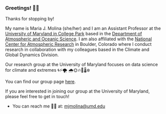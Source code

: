 ### Greetings! :woman_technologist:

Thanks for stopping by! 

My name is Maria J. Molina (she/her) and I am an Assistant Professor at the [University of Maryland in College Park](https://www.umd.edu/) based in the [Department of Atmospheric and Oceanic Science](https://aosc.umd.edu/). I am also affiliated with the [National Center for Atmospheric Research](https://ncar.ucar.edu/) in Boulder, Colorado where I conduct research in collaboration with my colleagues based in the Climate and Global Dynamics Division.

Our research group at the University of Maryland focuses on data science for climate and extremes :cyclone::zap::tornado: :cloud_with_rain::sun_with_face::fire::ocean::thermometer::snowflake:

You can find our group page [here](https://mariajmolina.github.io/).

If you are interested in joining our group at the University of Maryland, please feel free to get in touch!

- You can reach me :woman_teacher: at: mjmolina@umd.edu

<!--
**mariajmolina/mariajmolina** is a ✨ _special_ ✨ repository because its `README.md` (this file) appears on your GitHub profile.

Here are some ideas to get you started:

- 🔭 I’m currently working on ...
- 🌱 I’m currently learning ...
- 👯 I’m looking to collaborate on ...
- 🤔 I’m looking for help with ...
- 💬 Ask me about ...
- ⚡ Fun fact: ...
-->

